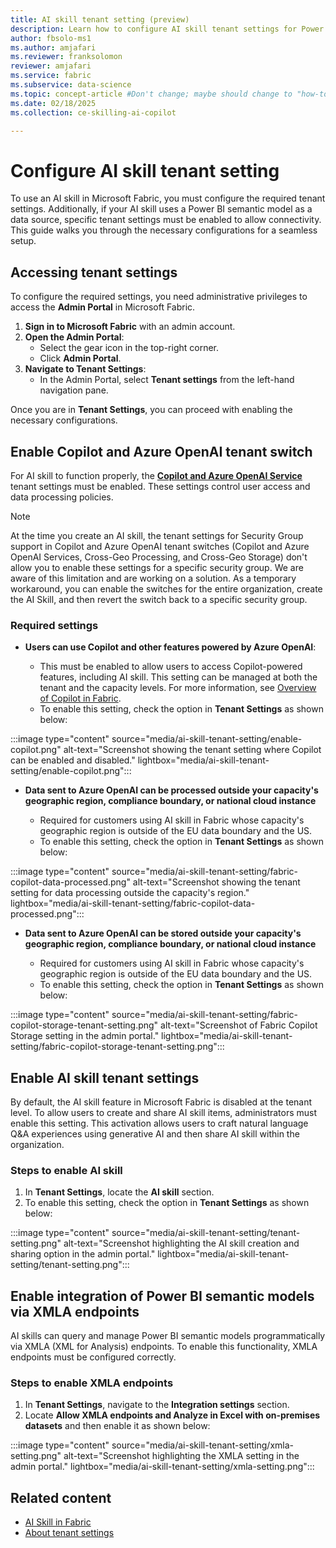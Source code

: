 ```yaml
---
title: AI skill tenant setting (preview)
description: Learn how to configure AI skill tenant settings for Power BI Semantic Models.
author: fbsolo-ms1
ms.author: amjafari
ms.reviewer: franksolomon
reviewer: amjafari
ms.service: fabric
ms.subservice: data-science
ms.topic: concept-article #Don't change; maybe should change to "how-to".
ms.date: 02/18/2025
ms.collection: ce-skilling-ai-copilot

---
```


# Configure AI skill tenant setting

To use an AI skill in Microsoft Fabric, you must configure the required tenant settings. Additionally, if your AI skill uses a Power BI semantic model as a data source, specific tenant settings must be enabled to allow connectivity. This guide walks you through the necessary configurations for a seamless setup.

## Accessing tenant settings

To configure the required settings, you need administrative privileges to access the **Admin Portal** in Microsoft Fabric.

1. **Sign in to Microsoft Fabric** with an admin account.
2. **Open the Admin Portal**:
   - Select the gear icon in the top-right corner.
   - Click **Admin Portal**.
3. **Navigate to Tenant Settings**:
   - In the Admin Portal, select **Tenant settings** from the left-hand navigation pane.

Once you are in **Tenant Settings**, you can proceed with enabling the necessary configurations.

## Enable Copilot and Azure OpenAI tenant switch

For AI skill to function properly, the [**Copilot and Azure OpenAI Service**](../admin/service-admin-portal-copilot.md#users-can-use-copilot-and-other-features-powered-by-azure-openai) tenant settings must be enabled. These settings control user access and data processing policies.

> [!NOTE]
> At the time you create an AI skill, the tenant settings for Security Group support in Copilot and Azure OpenAI tenant switches (Copilot and Azure OpenAI Services, Cross-Geo Processing, and Cross-Geo Storage) don't allow you to enable these settings for a specific security group. We are aware of this limitation and are working on a solution.
As a temporary workaround, you can enable the switches for the entire organization, create the AI Skill, and then revert the switch back to a specific security group.

### Required settings

- **Users can use Copilot and other features powered by Azure OpenAI**:

  - This must be enabled to allow users to access Copilot-powered features, including AI skill. This setting can be managed at both the tenant and the capacity levels. For more information, see [Overview of Copilot in Fabric](../fundamentals/copilot-fabric-overview.md).
  - To enable this setting, check the option in **Tenant Settings** as shown below:

:::image type="content" source="media/ai-skill-tenant-setting/enable-copilot.png" alt-text="Screenshot showing the tenant setting where Copilot can be enabled and disabled." lightbox="media/ai-skill-tenant-setting/enable-copilot.png":::

- **Data sent to Azure OpenAI can be processed outside your capacity's geographic region, compliance boundary, or national cloud instance**

  - Required for customers using AI skill in Fabric whose capacity's geographic region is outside of the EU data boundary and the US.
  - To enable this setting, check the option in **Tenant Settings** as shown below:

:::image type="content" source="media/ai-skill-tenant-setting/fabric-copilot-data-processed.png" alt-text="Screenshot showing the tenant setting for data processing outside the capacity's region." lightbox="media/ai-skill-tenant-setting/fabric-copilot-data-processed.png":::

- **Data sent to Azure OpenAI can be stored outside your capacity's geographic region, compliance boundary, or national cloud instance**

  - Required for customers using AI skill in Fabric whose capacity's geographic region is outside of the EU data boundary and the US.
  - To enable this setting, check the option in **Tenant Settings** as shown below:

:::image type="content" source="media/ai-skill-tenant-setting/fabric-copilot-storage-tenant-setting.png" alt-text="Screenshot of Fabric Copilot Storage setting in the admin portal." lightbox="media/ai-skill-tenant-setting/fabric-copilot-storage-tenant-setting.png":::

## Enable AI skill tenant settings

By default, the AI skill feature in Microsoft Fabric is disabled at the tenant level. To allow users to create and share AI skill items, administrators must enable this setting. This activation allows users to craft natural language Q&A experiences using generative AI and then share AI skill within the organization.

### Steps to enable AI skill

1. In **Tenant Settings**, locate the **AI skill** section.
2. To enable this setting, check the option in **Tenant Settings** as shown below:

:::image type="content" source="media/ai-skill-tenant-setting/tenant-setting.png" alt-text="Screenshot highlighting the AI skill creation and sharing option in the admin portal." lightbox="media/ai-skill-tenant-setting/tenant-setting.png":::

## Enable integration of Power BI semantic models via XMLA endpoints

AI skills can query and manage Power BI semantic models programmatically via XMLA (XML for Analysis) endpoints. To enable this functionality, XMLA endpoints must be configured correctly.

### Steps to enable XMLA endpoints

1. In **Tenant Settings**, navigate to the **Integration settings** section.
2. Locate **Allow XMLA endpoints and Analyze in Excel with on-premises datasets** and then enable it as shown below:

:::image type="content" source="media/ai-skill-tenant-setting/xmla-setting.png" alt-text="Screenshot highlighting the XMLA setting in the admin portal." lightbox="media/ai-skill-tenant-setting/xmla-setting.png":::

## Related content

- [AI Skill in Fabric](./concept-ai-skill.md)
- [About tenant settings](../admin/about-tenant-settings.md)